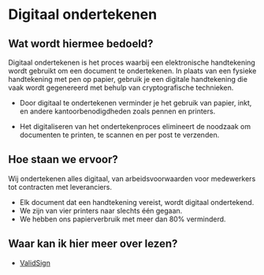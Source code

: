# Digitaal ondertekenen

## Wat wordt hiermee bedoeld?
Digitaal ondertekenen is het proces waarbij een elektronische handtekening wordt gebruikt om een document te ondertekenen. In plaats van een fysieke handtekening met pen op papier, gebruik je een digitale handtekening die vaak wordt gegenereerd met behulp van cryptografische technieken.

- Door digitaal te ondertekenen verminder je het gebruik van papier, inkt, en andere kantoorbenodigdheden zoals pennen en printers.

- Het digitaliseren van het ondertekenproces elimineert de noodzaak om documenten te printen, te scannen en per post te verzenden. 

## Hoe staan we ervoor?
Wij ondertekenen alles digitaal, van arbeidsvoorwaarden voor medewerkers tot contracten met leveranciers.

- Elk document dat een handtekening vereist, wordt digitaal ondertekend.
- We zijn van vier printers naar slechts één gegaan.
- We hebben ons papierverbruik met meer dan 80% verminderd.

## Waar kan ik hier meer over lezen?
- [ValidSign](https://www.validsign.eu/)